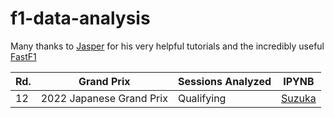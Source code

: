 # f1-data-analysis
Many thanks to [Jasper](https://medium.com/@jaspervhat) for his very helpful tutorials and the incredibly useful [FastF1](https://github.com/theOehrly/Fast-F1)

| Rd. | Grand Prix          | Sessions Analyzed | IPYNB                                                                                       |
|-----|---------------------|-------------------|---------------------------------------------------------------------------------------------|
| 12  | 2022 Japanese Grand Prix | Qualifying        | [Suzuka](https://github.com/southerntw/f1-data-analysis/blob/main/R12%20Suzuka.ipynb) |
